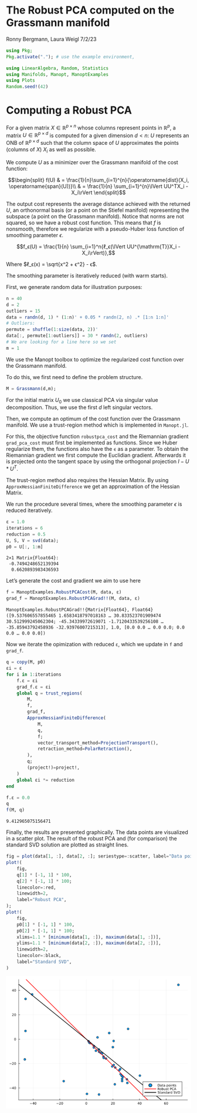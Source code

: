The Robust PCA computed on the Grassmann manifold
================
Ronny Bergmann, Laura Weigl
7/2/23

``` julia
using Pkg;
Pkg.activate("."); # use the example environment,
```

``` julia
using LinearAlgebra, Random, Statistics
using Manifolds, Manopt, ManoptExamples
using Plots
Random.seed!(42)
```

# Computing a Robust PCA

For a given matrix $X ∈ ℝ^{p×n}$ whose columns represent points in $ℝ^p$, a matrix $U ∈ ℝ^{p×d}$ is computed for a given dimension $d < n$:
$U$ represents an ONB of $ℝ^{p× d}$ such that the column space of $U$ approximates the points (columns of $X$) $X_i$ as well as possible.

We compute $U$ as a minimizer over the Grassmann manifold of the cost function:

``` math
\begin{split}
f(U) & = \frac{1}{n}\sum_{i=1}^{n}{\operatorname{dist}(X_i, \operatorname{span}(U))}\\
& = \frac{1}{n} \sum_{i=1}^{n}\lVert UU^TX_i - X_i\rVert
\end{split}
```

The output cost represents the average distance achieved with the returned $U$, an orthonormal basis (or a point on the Stiefel manifold) representing the subspace (a point on the Grassmann manifold). Notice that norms are not squared, so we have a robust cost function. This means that $f$ is nonsmooth, therefore we regularize with a pseudo-Huber loss function of smoothing parameter $ϵ$.

``` math
f_ϵ(U) = \frac{1}{n} \sum_{i=1}^n{ℓ_ϵ(\lVert UU^{\mathrm{T}}X_i - X_i\rVert)},
```

Where $ℓ_ϵ(x) = \sqrt{x^2 + ϵ^2} - ϵ$.

The smoothing parameter is iteratively reduced (with warm starts).

First, we generate random data for illustration purposes:

``` julia
n = 40
d = 2
outliers = 15
data = randn(d, 1) * (1:n)' + 0.05 * randn(2, n) .* [1:n 1:n]'
# Outliers:
permute = shuffle(1:size(data, 2))'
data[:, permute[1:outliers]] = 30 * randn(2, outliers)
# We are looking for a line here so we set
m = 1
```

We use the Manopt toolbox to optimize the regularized cost function over the Grassmann manifold.

To do this, we first need to define the problem structure.

``` julia
M = Grassmann(d,m);
```

For the initial matrix $U_0$ we use classical PCA via singular value decomposition. Thus, we use the first $d$ left singular vectors.

Then, we compute an optimum of the cost function over the Grassmann manifold.
We use a trust-region method which is implemented in `Manopt.jl`.

For this, the objective function `robustpca_cost` and the Riemannian gradient `grad_pca_cost` must first be implemented as functions. Since we Huber regularize them, the functions also have the `ϵ` as a parameter. To obtain the Riemannian gradient we first compute the Euclidian gradient. Afterwards it is projected onto the tangent space by using the orthogonal projection $I-U*U^T$.

The trust-region method also requires the Hessian Matrix. By using `ApproxHessianFiniteDifference` we get an approximation of the Hessian Matrix.

We run the procedure several times, where the smoothing parameter $ϵ$ is reduced iteratively.

``` julia
ε = 1.0
iterations = 6
reduction = 0.5
U, S, V = svd(data);
p0 = U[:, 1:m]
```

    2×1 Matrix{Float64}:
     -0.7494248652139394
      0.6620893983436593

Let’s generate the cost and gradient we aim to use here

``` julia
f = ManoptExamples.RobustPCACost(M, data, ε)
grad_f = ManoptExamples.RobustPCAGrad!!(M, data, ε)
```

    ManoptExamples.RobustPCAGrad!!{Matrix{Float64}, Float64}([9.537606557855465 1.6583418797018163 … 30.833523701909474 30.512999245062304; -45.34339972619071 -1.7120433539256108 … -35.85943792458936 -32.93976007215313], 1.0, [0.0 0.0 … 0.0 0.0; 0.0 0.0 … 0.0 0.0])

Now we iterate the opimization with reduced `ε`,
which we update in `f` and `grad_f`.

``` julia
q = copy(M, p0)
εi = ε
for i in 1:iterations
    f.ε = εi
    grad_f.ε = εi
    global q = trust_regions(
        M,
        f,
        grad_f,
        ApproxHessianFiniteDifference(
            M,
            q,
            f;
            vector_transport_method=ProjectionTransport(),
            retraction_method=PolarRetraction(),
        ),
        q;
        (project!)=project!,
    )
    global εi *= reduction
end
```

``` julia
f.ε = 0.0
q
f(M, q)
```

    9.412965075156471

Finally, the results are presented graphically. The data points are visualized in a scatter plot. The result of the robust PCA and (for comparison) the standard SVD solution are plotted as straight lines.

``` julia
fig = plot(data[1, :], data[2, :]; seriestype=:scatter, label="Data points");
plot!(
    fig,
    q[1] * [-1, 1] * 100,
    q[2] * [-1, 1] * 100;
    linecolor=:red,
    linewidth=2,
    label="Robust PCA",
);
plot!(
    fig,
    p0[1] * [-1, 1] * 100,
    p0[2] * [-1, 1] * 100;
    xlims=1.1 * [minimum(data[1, :]), maximum(data[1, :])],
    ylims=1.1 * [minimum(data[2, :]), maximum(data[2, :])],
    linewidth=2,
    linecolor=:black,
    label="Standard SVD",
)
```

![Figure 1: The result of the robust PCA vs. SVD](Robust-PCA_files/figure-commonmark/fig-pca-output-1.png)
